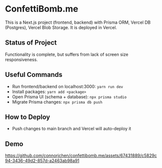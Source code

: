 # ConfettiBomb.me

This is a Next.js project (frontend, backend) with Prisma ORM, Vercel DB (Postgres), Vercel Blob Storage. It is deployed in Vercel.

## Status of Project
Functionality is complete, but suffers from lack of screen size responsiveness.

## Useful Commands

- Run frontend/backend on localhost:3000: `yarn run dev`
- Install packages: `yarn add <package>`
- Open Prisma UI (schema + database): `npx prisma studio`
- Migrate Prisma changes: `npx prisma db push`

## How to Deploy

- Push changes to main branch and Vercel will auto-deploy it

## Demo

https://github.com/connorjchen/confettibomb.me/assets/67431889/c5829c94-3436-49d2-857d-a2463ab98a91

